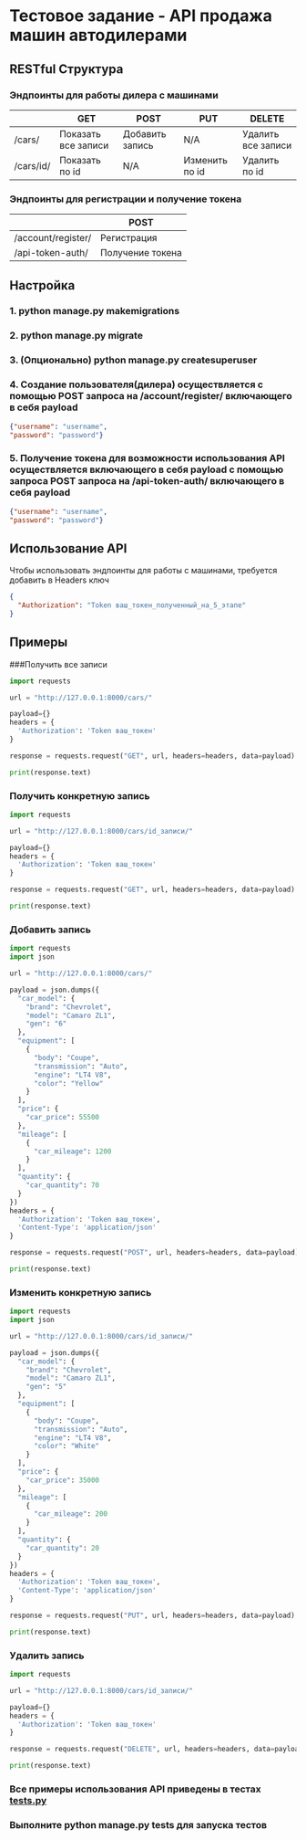 # Тестовое задание - API продажа машин автодилерами

## RESTful Структура

### Эндпоинты для работы дилера с машинами

|           |          GET        |       POST      |      PUT       |       DELETE       |
| --------- | ------------------- | --------------- | -------------- | ------------------ |
| /cars/    | Показать все записи | Добавить запись |      N/A       | Удалить все записи |
| /cars/id/ |   Показать по id    |       N/A       | Изменить по id |   Удалить по id    |

### Эндпоинты для регистрации и получение токена

|                    |        POST         |
| ------------------ | ------------------- |
| /account/register/ |     Регистрация     |
|  /api-token-auth/  |  Получение токена   |

## Настройка

### 1. python manage.py makemigrations

### 2. python manage.py migrate

### 3. (Опционально) python manage.py createsuperuser

### 4. Создание пользователя(дилера) осуществляется с помощью POST запроса на /account/register/ включающего в себя payload
```json
{"username": "username",
"password": "password"}
```
### 5. Получение токена для возможности использования API осуществляется включающего в себя payload с помощью запроса POST запроса на /api-token-auth/  включающего в себя payload
```json
{"username": "username",
"password": "password"}
```
## Использование API

Чтобы использовать эндпоинты для работы с машинами, требуется добавить в Headers ключ
```json
{
  "Authorization": "Token ваш_токен_полученный_на_5_этапе"
}
```

## Примеры

###Получить все записи
```python
import requests

url = "http://127.0.0.1:8000/cars/"

payload={}
headers = {
  'Authorization': 'Token ваш_токен'
}

response = requests.request("GET", url, headers=headers, data=payload)

print(response.text)

```

### Получить конкретную запись
```python
import requests

url = "http://127.0.0.1:8000/cars/id_записи/"

payload={}
headers = {
  'Authorization': 'Token ваш_токен'
}

response = requests.request("GET", url, headers=headers, data=payload)

print(response.text)

```

### Добавить запись
```python
import requests
import json

url = "http://127.0.0.1:8000/cars/"

payload = json.dumps({
  "car_model": {
    "brand": "Chevrolet",
    "model": "Camaro ZL1",
    "gen": "6"
  },
  "equipment": [
    {
      "body": "Coupe",
      "transmission": "Auto",
      "engine": "LT4 V8",
      "color": "Yellow"
    }
  ],
  "price": {
    "car_price": 55500
  },
  "mileage": [
    {
      "car_mileage": 1200
    }
  ],
  "quantity": {
    "car_quantity": 70
  }
})
headers = {
  'Authorization': 'Token ваш_токен',
  'Content-Type': 'application/json'
}

response = requests.request("POST", url, headers=headers, data=payload)

print(response.text)

```

### Изменить конкретную запись
```python
import requests
import json

url = "http://127.0.0.1:8000/cars/id_записи/"

payload = json.dumps({
  "car_model": {
    "brand": "Chevrolet",
    "model": "Camaro ZL1",
    "gen": "5"
  },
  "equipment": [
    {
      "body": "Coupe",
      "transmission": "Auto",
      "engine": "LT4 V8",
      "color": "White"
    }
  ],
  "price": {
    "car_price": 35000
  },
  "mileage": [
    {
      "car_mileage": 200
    }
  ],
  "quantity": {
    "car_quantity": 20
  }
})
headers = {
  'Authorization': 'Token ваш_токен',
  'Content-Type': 'application/json'
}

response = requests.request("PUT", url, headers=headers, data=payload)

print(response.text)

```

### Удалить запись
```python
import requests

url = "http://127.0.0.1:8000/cars/id_записи/"

payload={}
headers = {
  'Authorization': 'Token ваш_токен'
}

response = requests.request("DELETE", url, headers=headers, data=payload)

print(response.text)

```
### Все примеры использования API приведены в тестах [tests.py](tests.py)

### Выполните python manage.py tests для запуска тестов